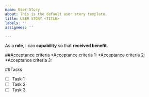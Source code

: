 ```yaml
---
name: User Story
about: This is the default user story template.
title: USER STORY <TITLE>
labels: ''
assignees: ''

---
```


As a **role**, I can **capability** so that **received benefit**.

##Acceptance criteria
*Acceptance criteria 1:
*Acceptance criteria 2:
*Acceptance criteria 3:

##Tasks
- [ ] Task 1
- [ ] Task 2
- [ ] Task 3
